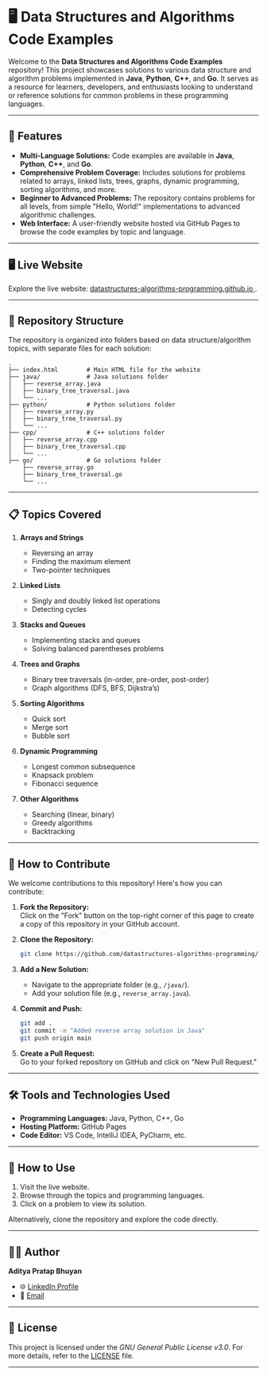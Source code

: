 

# 🖥️ Data Structures and Algorithms Code Examples

Welcome to the **Data Structures and Algorithms Code Examples** repository! This project showcases solutions to various data structure and algorithm problems implemented in **Java**, **Python**, **C++**, and **Go**. It serves as a resource for learners, developers, and enthusiasts looking to understand or reference solutions for common problems in these programming languages.

---

## 🌟 Features

- **Multi-Language Solutions:** Code examples are available in **Java**, **Python**, **C++**, and **Go**.
- **Comprehensive Problem Coverage:** Includes solutions for problems related to arrays, linked lists, trees, graphs, dynamic programming, sorting algorithms, and more.
- **Beginner to Advanced Problems:** The repository contains problems for all levels, from simple "Hello, World!" implementations to advanced algorithmic challenges.
- **Web Interface:** A user-friendly website hosted via GitHub Pages to browse the code examples by topic and language.

---

## 🖥️ Live Website

Explore the live website: [datastructures-algorithms-programming.github.io
](https://datastructures-algorithms-programming.github.io).  


---

## 📂 Repository Structure

The repository is organized into folders based on data structure/algorithm topics, with separate files for each solution:

```
.
├── index.html        # Main HTML file for the website
├── java/             # Java solutions folder
│   ├── reverse_array.java
│   ├── binary_tree_traversal.java
│   └── ...
├── python/           # Python solutions folder
│   ├── reverse_array.py
│   ├── binary_tree_traversal.py
│   └── ...
├── cpp/              # C++ solutions folder
│   ├── reverse_array.cpp
│   ├── binary_tree_traversal.cpp
│   └── ...
├── go/               # Go solutions folder
    ├── reverse_array.go
    ├── binary_tree_traversal.go
    └── ...
```

---

## 📋 Topics Covered

1. **Arrays and Strings**
   - Reversing an array
   - Finding the maximum element
   - Two-pointer techniques

2. **Linked Lists**
   - Singly and doubly linked list operations
   - Detecting cycles

3. **Stacks and Queues**
   - Implementing stacks and queues
   - Solving balanced parentheses problems

4. **Trees and Graphs**
   - Binary tree traversals (in-order, pre-order, post-order)
   - Graph algorithms (DFS, BFS, Dijkstra’s)

5. **Sorting Algorithms**
   - Quick sort
   - Merge sort
   - Bubble sort

6. **Dynamic Programming**
   - Longest common subsequence
   - Knapsack problem
   - Fibonacci sequence

7. **Other Algorithms**
   - Searching (linear, binary)
   - Greedy algorithms
   - Backtracking

---

## 🚀 How to Contribute

We welcome contributions to this repository! Here's how you can contribute:

1. **Fork the Repository:**  
   Click on the "Fork" button on the top-right corner of this page to create a copy of this repository in your GitHub account.

2. **Clone the Repository:**  
   ```bash
   git clone https://github.com/datastructures-algorithms-programming/datastructures-algorithms-programming.github.io.git
   ```
   

3. **Add a New Solution:**  
   - Navigate to the appropriate folder (e.g., `/java/`).
   - Add your solution file (e.g., `reverse_array.java`).

4. **Commit and Push:**  
   ```bash
   git add .
   git commit -m "Added reverse array solution in Java"
   git push origin main
   ```

5. **Create a Pull Request:**  
   Go to your forked repository on GitHub and click on "New Pull Request."

---

## 🛠️ Tools and Technologies Used

- **Programming Languages:** Java, Python, C++, Go
- **Hosting Platform:** GitHub Pages
- **Code Editor:** VS Code, IntelliJ IDEA, PyCharm, etc.

---

## 📖 How to Use

1. Visit the live website.
2. Browse through the topics and programming languages.
3. Click on a problem to view its solution.

Alternatively, clone the repository and explore the code directly.

---

## 🙋‍♂️ Author

**Aditya Pratap Bhuyan**  
- 🌐 [LinkedIn Profile](https://linkedin.com/in/adityabhuyan)  
- 📧 [Email](mailto:aditya.sunjava@gmail.com)  

---

## 📜 License

This project is licensed under the *GNU General Public License v3.0*.
For more details, refer to the [LICENSE](LICENSE) file.

---

